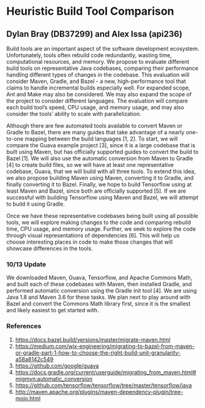# Heuristic Build Tool Comparison
## Dylan Bray (DB37299) and Alex Issa (api236)

Build tools are an important aspect of the software development ecosystem. Unfortunately, tools often rebuild code redundantly, wasting time, computational resources, and memory. We propose to evaluate different build tools on representative Java codebases, comparing their performance handling different types of changes in the codebase. This evaluation will consider Maven, Gradle, and Bazel - a new, high-performance tool that claims to handle incremental builds especially well. For expanded scope, Ant and Make may also be considered. We may also expand the scope of the project to consider different languages. The evaluation will compare each build tool’s speed, CPU usage, and memory usage, and may also consider the tools’ ability to scale with parallelization.

Although there are few automated tools available to convert Maven or Gradle to Bazel, there are many guides that take advantage of a nearly one-to-one mapping between the build languages [1, 2]. To start, we will compare the Guava example project [3], since it is a large codebase that is built using Maven, but has officially supported guides to convert the build to Bazel [1]. We will also use the automatic conversion from Maven to Gradle [4] to create build files, so we will have at least one representative codebase, Guava, that we will build with all three tools. To extend this idea, we also propose building Maven using Maven, converting it to Gradle, and finally converting it to Bazel. Finally, we hope to build Tensorflow using at least Maven and Bazel, since both are officially supported [5]. If we are successful with building Tensorflow using Maven and Bazel, we will attempt to build it using Gradle. 

Once we have these representative codebases being built using all possible tools, we will explore making changes to the code and comparing rebuild time, CPU usage, and memory usage. Further, we seek to explore the code through visual representations of dependencies [6]. This will help us choose interesting places in code to make those changes that will showcase differences in the tools.

### 10/13 Update

We downloaded Maven, Guava, Tensorflow, and Apache Commons Math, and built each of these codebases with Maven, then installed Gradle, and performed automatic conversion using the Gradle init tool [4]. We are using Java 1.8 and Maven 3.6 for these tasks. We plan next to play around with Bazel and convert the Commons Math library first, since it is the smallest and likely easiest to get started with.

### References
1. https://docs.bazel.build/versions/master/migrate-maven.html
2. https://medium.com/wix-engineering/migrating-to-bazel-from-maven-or-gradle-part-1-how-to-choose-the-right-build-unit-granularity-a58a8142c549
3. https://github.com/google/guava
4. https://docs.gradle.org/current/userguide/migrating_from_maven.html#migmvn:automatic_conversion
5. https://github.com/tensorflow/tensorflow/tree/master/tensorflow/java
6. http://maven.apache.org/plugins/maven-dependency-plugin/tree-mojo.html 
